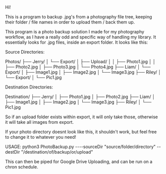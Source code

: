 Hi! 

This is a program to backup .jpg's from a photography file tree, keeping their folder / file names in order to upload them / back them up.

This program is a photo backup solution I made for my photography workflow, as I have a really odd and specific way of handling my library. It essentially looks for .jpg files, inside an export folder. It looks like this:

Source Directories:

Photos/
├── Jerry/
│ └── Export/
│ ├── Upload/
│ │ ├── Photo1.jpg
│ │ ├── Photo2.jpg
│ ├── Photo3.jpg
│ └── Photo4.jpg
├── Liam/
│ └── Export/
│ ├── Image1.jpg
│ ├── Image2.jpg
│ └── Image3.jpg
├── Riley/
│ └── Export/
│ └── Pic1.jpg

Destination Directories:

Destination/
├── Jerry/
│ ├── Photo1.jpg
│ ├── Photo2.jpg
├── Liam/
│ ├── Image1.jpg
│ ├── Image2.jpg
│ └── Image3.jpg
├── Riley/
│ └── Pic1.jpg

So if an upload folder exists within export, it will only take those, otherwise it will take all images from export. 

If your photo directory doesnt look like this, it shouldn't work, but feel free to change it to whatever you need!

USAGE: python3 PhotoBackup.py ----sourceDir "source/folder/directory" --destDir "/destination/of/backup/or/upload"


This can then be piped for Google Drive Uploading, and can be run on a chron schedule. 
